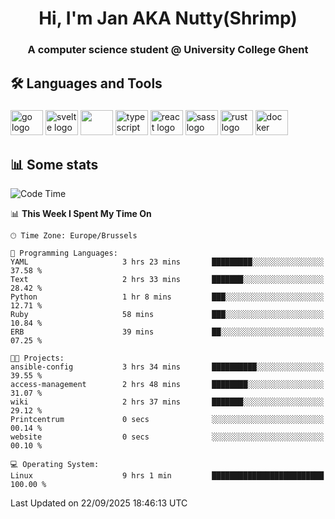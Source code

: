 <h1 align="center">Hi, I'm Jan AKA Nutty(Shrimp)</h1>
<h3 align="center">A computer science student @ University College Ghent</h3>

<h2 align="left">🛠️ Languages and Tools</h2>

###

<div align="left">
  <img src="https://cdn.jsdelivr.net/gh/devicons/devicon/icons/go/go-original.svg" height="40" width="52" alt="go logo"  />
  <img src="https://cdn.jsdelivr.net/gh/devicons/devicon@latest/icons/svelte/svelte-original.svg"  height="40" width="52" alt="svelte logo" />
  <img src="https://cdn.jsdelivr.net/gh/devicons/devicon@latest/icons/tailwindcss/tailwindcss-original.svg" height="40" width="52" />
  <img src="https://cdn.jsdelivr.net/gh/devicons/devicon/icons/typescript/typescript-original.svg" height="40" width="52" alt="typescript logo"  />
  <img src="https://cdn.jsdelivr.net/gh/devicons/devicon/icons/react/react-original.svg" height="40" width="52" alt="react logo"  />
  <img src="https://cdn.jsdelivr.net/gh/devicons/devicon/icons/sass/sass-original.svg" height="40" width="52" alt="sass logo"  />
  <img src="https://cdn.jsdelivr.net/gh/devicons/devicon@latest/icons/rust/rust-original.svg" height="40" width="52" alt="rust logo" />
  <img src="https://cdn.jsdelivr.net/gh/devicons/devicon/icons/docker/docker-original.svg" height="40" width="52" alt="docker logo"  />
</div>

<h2>📊 Some stats</h2>

<!--START_SECTION:waka-->
![Code Time](http://img.shields.io/badge/Code%20Time-6%2C311%20hrs%2043%20mins-blue)

📊 **This Week I Spent My Time On** 

```text
🕑︎ Time Zone: Europe/Brussels

💬 Programming Languages: 
YAML                     3 hrs 23 mins       █████████░░░░░░░░░░░░░░░░   37.58 % 
Text                     2 hrs 33 mins       ███████░░░░░░░░░░░░░░░░░░   28.42 % 
Python                   1 hr 8 mins         ███░░░░░░░░░░░░░░░░░░░░░░   12.71 % 
Ruby                     58 mins             ███░░░░░░░░░░░░░░░░░░░░░░   10.84 % 
ERB                      39 mins             ██░░░░░░░░░░░░░░░░░░░░░░░   07.25 % 

🐱‍💻 Projects: 
ansible-config           3 hrs 34 mins       ██████████░░░░░░░░░░░░░░░   39.55 % 
access-management        2 hrs 48 mins       ████████░░░░░░░░░░░░░░░░░   31.07 % 
wiki                     2 hrs 37 mins       ███████░░░░░░░░░░░░░░░░░░   29.12 % 
Printcentrum             0 secs              ░░░░░░░░░░░░░░░░░░░░░░░░░   00.14 % 
website                  0 secs              ░░░░░░░░░░░░░░░░░░░░░░░░░   00.10 % 

💻 Operating System: 
Linux                    9 hrs 1 min         █████████████████████████   100.00 % 
```


 Last Updated on 22/09/2025 18:46:13 UTC
<!--END_SECTION:waka-->
